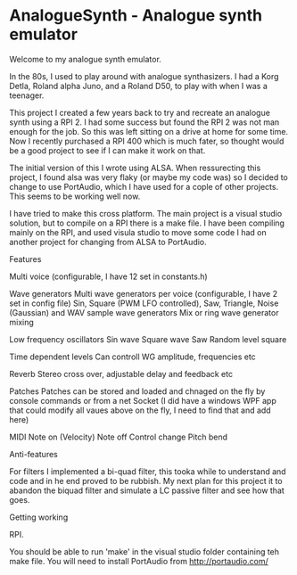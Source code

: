 # AnalogueSynth - Analogue synth emulator

Welcome to my analogue synth emulator.

In the 80s, I used to play around with analogue synthasizers. I had a Korg Detla, Roland alpha Juno, and a Roland D50, to play with when I was a teenager.

This project I created a few years back to try and recreate an analogue synth using a RPI 2. I had some success but found the RPI 2 was not man enough for
the job. So this was left sitting on a drive at home for some time. Now I recently purchased a RPI 400 which is much fater, so thought would be a good
project to see if I can make it work on that.

The initial version of this I wrote using ALSA. When ressurecting this project, I found alsa was very flaky (or maybe my code was) so I decided to change to use
PortAudio, which I have used for a cople of other projects. This seems to be working well now.

I have tried to make this cross platform. The main project is a visual studio solution, but to compile on a RPI there is a make file. I have been
compiling mainly on the RPI, and used visula studio to move some code I had on another project for changing from ALSA to PortAudio. 

Features

Multi voice (configurable, I have 12 set in constants.h)

Wave generators
	Multi wave generators per voice (configurable, I have 2 set in config file)
	Sin, Square (PWM LFO controlled), Saw, Triangle, Noise (Gaussian) and WAV sample wave generators
	Mix or ring wave generator mixing

Low frequency oscillators
	Sin wave
	Square wave
	Saw
	Random level square

Time dependent levels
	Can controll WG amplitude, frequencies etc

Reverb
	Stereo cross over, adjustable delay and feedback etc


Patches
	Patches can be stored and loaded and chnaged on the fly	by console commands or from a net Socket
	(I did have a windows WPF app that could modify all vaues above on the fly, I need to find that and add here)

MIDI
	Note on (Velocity)
	Note off
	Control change
	Pitch bend
	


Anti-features

For filters I implemented a bi-quad filter, this tooka while to understand and code and in he end proved to be rubbish.
My next plan for this project it to abandon the biquad filter and simulate a LC passive filter and see how that goes. 



Getting working

RPI.

You should be able to run 'make' in the visual studio folder containing teh make file.
You will need to install PortAudio from http://portaudio.com/



